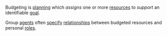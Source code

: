 Budgeting is [planning](https://github.com/gcassel/Modular-Organization-Terminology/blob/master/terms/plan.md) which *assigns* one or more [resources](https://github.com/gcassel/Modular-Organization-Terminology/blob/master/terms/resource.md) to *support* an identifiable [goal](https://github.com/gcassel/Modular-Organization-Terminology/blob/master/terms/goal.md).

Group [agents](https://github.com/gcassel/Modular-Organization-Terminology/blob/master/terms/agent.md) often [specify](https://github.com/gcassel/Modular-Organization-Terminology/blob/master/terms/specification.md) [relationships](https://github.com/gcassel/Modular-Organization-Terminology/blob/master/terms/relationship.md) between budgeted resources and personal [roles](https://github.com/gcassel/Modular-Organization-Terminology/blob/master/terms/role.md).
